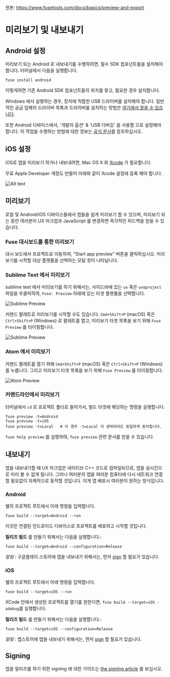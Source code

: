 
원본: https://www.fusetools.com/docs/basics/preview-and-export

# 미리보기 및 내보내기 #

## Android 설정 ##

미리보기 또는 Android 로 내보내기를 수행하려면, 필수 SDK 컴포넌트들을 설치해야합니다. 터미널에서 다음을 실행합니다.

```
fuse install android
```

이렇게하면 기존 Android SDK 컴포넌트들의 위치를 찾고, 필요한 경우 설치합니다.

Windows 에서 실행하는 경우, 장치에 적합한 USB 드라이버를 설치해야 합니다. 일반적인 공급 업체의 드라이버 목록과 드라이버를 설치하는 방법은 [여기에서 찾을 수 있습니다](https://developer.android.com/studio/run/oem-usb.html#Drivers).

또한 Android 디바이스에서, '개발자 옵션' & 'USB 디버깅' 을 사용함 으로 설정해야 합니다. 이 작업을 수행하는 방법에 대한 정보는 [공식 문서](https://developer.android.com/studio/run/device.html)를 참조하십시오.

## iOS 설정 ## 

iOS로 앱을 미리보기 하거나 내보내려면, Mac OS X 와 [Xcode](https://itunes.apple.com/en/app/xcode/id497799835) 가 필요합니다.

무료 Apple Developer 계정도 만들어 아래와 같이 Xcode 설정에 등록 해야 합니다.

![Alt text](https://res.cloudinary.com/fusetools/image/upload/w_450%2Ch_450%2Cdpr_1.0%2Cc_limit/documentation_v2/401edb6f22e77628712f87ecc5b4bde4__media/preview-and-export-xcode-add-apple-id.webp)

## 미리보기 ##

로컬 및 Android/iOS 디바이스들에서 앱들을 쉽게 미리보기 할 수 있으며, 미리보기 되는 동안 여러분이 UX 마크업과 JavaScript 를 변경하면 즉각적인 피드백을 얻을 수 있습니다.

### Fuse 대시보드를 통한 미리보기 ###

대시 보드에서 프로젝트로 이동하여, "Start app preview" 버튼을 클릭하십시오. 미리보기를 시작할 대상 플랫폼을 선택하는 모달 창이 나타납니다.

### Sublime Text 에서 미리보기 ###

sublime text 에서 미리보기를 하기 위해서는, 사이드바에 있는 `ux` 혹은 `unoproject` 파일을 우클릭하여, `Fuse: Preview` 아래에 있는 타겟 플랫폼을 선택합니다.

![Sublime Preview](https://res.cloudinary.com/fusetools/image/upload/w_450%2Ch_450%2Cdpr_1.0%2Cc_limit/documentation_v2/04970d4c6ae8aa6d1827725e07de1844__media/preview-and-export-device-preview-osx-sublime-preview-menu.webp)

커맨드 팔레트로 미리보기를 시작할 수도 있습니다. `Cmd+Shift+P` (macOS) 혹은 `Ctrl+Shift+P` (Windows) 로 팔레트를 열고, 미리보기 타겟 목록을 보기 위해 `Fuse Preview` 를 타이핑합니다.

![Sublime Preview](https://res.cloudinary.com/fusetools/image/upload/w_450%2Ch_450%2Cdpr_1.0%2Cc_limit/documentation_v2/7548a0c1fe7bbef48688ceef464bb620__media/preview-and-export-device-preview-sublime-command-palette.webp)

### Atom 에서 미리보기 ###

커맨드 팔레트를 열기 위해 `Cmd+Shift+P` (macOS) 혹은 `Ctrl+Shift+P` (Windows) 를 누릅니다. 그리고 미리보기 타겟 목록을 보기 위해 `Fuse Preview` 를 타이핑합니다.

![Atom Preview](https://res.cloudinary.com/fusetools/image/upload/w_450%2Ch_450%2Cdpr_1.0%2Cc_limit/documentation_v2/2a7f70bfe13262201cda43410d1c3872__media/preview-and-export-device-preview-atom-command-palette.webp) 

### 커맨드라인에서 미리보기 ###

터미널에서 `cd` 로 프로젝트 폴더로 들어가서, 빌드 타겟에 해당하는 명령을 실행합니다.

```
fuse preview -t=Android
fuse preview -t=iOS
fuse preview -t=Local   # 이 경우 -t=Local 이 생략되어도 동일하게 동작합니다.
```

`fuse help preview` 를 실행하여, `fuse preview` 관련 문서를 얻을 수 있습니다.

## 내보내기 ##

앱을 내보내기할 때 UX 마크업은 네이티브 C++ 코드로 컴파일되므로, 앱을 실시간으로 미리 볼 수 없게 됩니다. 그러나 여러분의 앱을 여러분 컴퓨터에 다시 네트워크 연결할 필요없이 자체적으로 동작할 것입니다. 이게 앱 배포시 여러분이 원하는 방식입니다.

### Android ###

쉘의 프로젝트 루트에서 아래 명령을 입력합니다.

```
fuse build --target=Android --run
```

이것은 연결된 안드로이드 디바이스로 프로젝트를 배포하고 시작할 것입니다.

**릴리즈 빌드** 를 만들기 위해서는 다음을 실행합니다.:

```
fuse build --target=Android --configuration=Release
```

*알림* : 구글플레이 스토어에 앱을 내보내기 위해서는, 먼저 [sign](https://www.fusetools.com/docs/preview-and-export/signing) 할 필요가 있습니다.

### iOS ###

쉘의 프로젝트 루트에서 아래 명령을 입력합니다.

```
fuse build --target=iOS --run
```

XCode 안에서 생성된 프로젝트를 열기를 원한다면, `fuse build --target=iOS -adebug`를 실행합니다.

**릴리즈 빌드** 를 만들기 위해서는 다음을 실행합니다.:

```
fuse build --target=iOS --configuration=Release
```

*알림* : 앱스토어에 앱을 내보내기 위해서는, 먼저 [sign](https://www.fusetools.com/docs/preview-and-export/signing) 할 필요가 있습니다.

## Signing ##

앱을 릴리즈를 하기 위한 signing 에 대한 가이드는 [the signing article](https://www.fusetools.com/docs/preview-and-export/signing) 를 보십시오.
